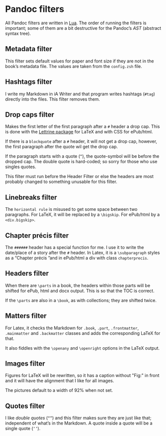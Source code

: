 # Pandoc filters

All Pandoc filters are written in [Lua](https://pandoc.org/lua-filters.html). The order of running the filters is important; some of them are a bit destructive for the Pandoc’s *AST* (abstract syntax tree).

## Metadata filter

This filter sets default values for paper and font size if they are not in the book’s metadata file. The values are taken from the `config.zsh` file.

## Hashtags filter

I write my Markdown in iA Writer and that program writes hashtags (`#tag`) directly into the files. This filter removes them.

## Drop caps filter

Makes the first letter of the first paragraph after a `#` header a drop cap. This is done with the [Lettrine package](https://ctan.org/pkg/lettrine) for LaTeX and with CSS for ePub/html.

If there is a `blockquote` after a `#` header, it will not get a drop cap, however, the first paragraph after the quote wil get the drop cap.

If the paragraph starts with a quote (`”`), the quote-symbol will be before the dropped cap. The double quote is hard-coded; so sorry for those who use singles quotes.

This filter must run before the Header Filter or else the headers are most probably changed to something unusable for this filter.

## Linebreaks filter

The `horizontal rule` is misused to get some space between two paragraphs. For LaTeX, it will be replaced by a `\bigskip`. For ePub/html by a `<div.bigskip>`.

## Chapter précis filter

The `######` header has a special function for me. I use it to write the date/place of a story after the `#` header. In Latex, it is a `\subparagraph` styles as a “Chapter précis ”and in ePub/html a div with class `chapterprecis`.

## Headers filter

When there are `\parts` in a book, the headers within those parts will be shifted for ePub, html and docx output. This is so that the TOC is correct.

If the `\parts` are also in a `\book`, as with collections; they are shifted twice.

## Matters filter

For Latex, it checks the Markdown for `.book`, `.part`, `.frontmatter`, `.mainmatter` and `.backmatter` classes and adds the corresponding LaTeX for that.

It also fiddles with the `\openany` and `\openright` options in the LaTeX output.

## Images filter

Figures for LaTeX will be rewritten, so it has a caption without "Fig:" in front and it will have the alignment that I like for all images.

The pictures default to a width of 92% when not set.

## Quotes filter

I like *double quotes* (`“”`) and this filter makes sure they are just like that; independent of what’s in the Markdown. A quote inside a quote will be a single quote (`‘’`).



